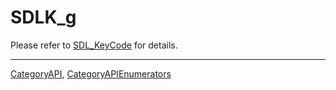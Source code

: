# SDLK_g

Please refer to [SDL_KeyCode](SDL_KeyCode) for details.

----
[CategoryAPI](CategoryAPI), [CategoryAPIEnumerators](CategoryAPIEnumerators)

